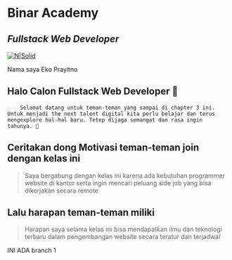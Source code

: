 # Binar Academy

## _Fullstack Web Developer_

 

[![N|Solid](https://storage.googleapis.com/danacita-website-v3-prd/website_v3/images/Binar_-_Logo_warna.original.png)](https://www.binaracademy.com/)

 Nama saya Eko Prayitno
## Halo Calon Fullstack Web Developer 👋

 

        Selamat datang untuk teman-teman yang sampai di chapter 3 ini. Untuk menjadi the next talent digital kita perlu belajar dan terus mengexplore hal-hal baru. Tetep dijaga semangat dan rasa ingin tahunya. 🤙

 

## Ceritakan dong Motivasi teman-teman join dengan kelas ini

> Saya bergabung dengan kelas ini karena ada kebutuhan programmer website di kantor serta ingin mencari peluang side job yang bisa dikerjakan secara remote

 

 

## Lalu harapan teman-teman miliki

> Harapan saya selama kelas ini bisa mendapatkan ilmu dan teknologi terbaru dalam pengembangan website secara teratur dan terjadwal





INI ADA branch 1